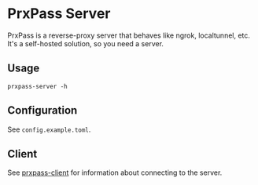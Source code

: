 PrxPass Server
===

PrxPass is a reverse-proxy server that behaves like ngrok, localtunnel, etc.
It's a self-hosted solution, so you need a server.

## Usage

```
prxpass-server -h
```

## Configuration

See `config.example.toml`.

## Client

See [prxpass-client](//github.com/Defman21/prxpass-client) for information about connecting to the server.
